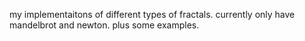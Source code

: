my implementaitons of different types of fractals. currently only have mandelbrot and newton. plus some examples.
